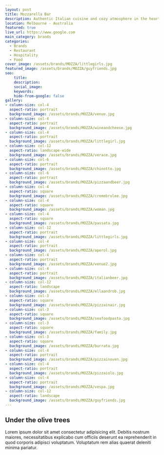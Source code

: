 ```yaml
---
layout: post
title: Mozzarella Bar
description: Authentic Italian cuisine and cozy atmosphere in the heart of Seddon 
location: Melbourne - Australia
featured: true
live_url: https://www.google.com
main_category: brands
categories:
  - Brands
  - Restaurant
  - Hospitality
  - Food
cover_image: /assets/brands/MOZZA/littlegirls.jpg
featured_image: /assets/brands/MOZZA/guyfriends.jpg
seo:
    title:
    description:
    social_image:
    keywords:
    hide-from-google: false 
gallery:
- column-size: col-4
  aspect-ratio: portrait
  background_image: /assets/brands/MOZZA/venue.jpg
- column-size: col-4
  aspect-ratio: portrait
  background_image: /assets/brands/MOZZA/wineandcheese.jpg
- column-size: col-4
  aspect-ratio: portrait
  background_image: /assets/brands/MOZZA/littlegirl.jpg
- column-size: col-12
  aspect-ratio: landscape-wide
  background_image: /assets/brands/MOZZA/verace.jpg
- column-size: col-6
  aspect-ratio: portrait
  background_image: /assets/brands/MOZZA/chinotto.jpg
- column-size: col-6
  aspect-ratio: portrait
  background_image: /assets/brands/MOZZA/pizzaandbeer.jpg
- column-size: col-4
  aspect-ratio: square
  background_image: /assets/brands/MOZZA/cremebrulee.jpg
- column-size: col-4
  aspect-ratio: square
  background_image: /assets/brands/MOZZA/woman.jpg
- column-size: col-4
  aspect-ratio: square
  background_image: /assets/brands/MOZZA/passata.jpg
- column-size: col-12
  aspect-ratio: portrait
  background_image: /assets/brands/MOZZA/littlegirls.jpg
- column-size: col-4
  aspect-ratio: portrait
  background_image: /assets/brands/MOZZA/aperol.jpg
- column-size: col-4
  aspect-ratio: portrait
  background_image: /assets/brands/MOZZA/venue2.jpg
- column-size: col-4
  aspect-ratio: portrait
  background_image: /assets/brands/MOZZA/italianbeer.jpg
- column-size: col-12
  aspect-ratio: landscape
  background_image: /assets/brands/MOZZA/ellaandrob.jpg
- column-size: col-3
  aspect-ratio: square
  background_image: /assets/brands/MOZZA/pizzainair.jpg
- column-size: col-3
  aspect-ratio: square
  background_image: /assets/brands/MOZZA/seafoodpasta.jpg
- column-size: col-3
  aspect-ratio: square
  background_image: /assets/brands/MOZZA/family.jpg
- column-size: col-3
  aspect-ratio: square
  background_image: /assets/brands/MOZZA/burrata.jpg
- column-size: col-4
  aspect-ratio: portrait
  background_image: /assets/brands/MOZZA/pizzainoven.jpg
- column-size: col-4
  aspect-ratio: portrait
  background_image: /assets/brands/MOZZA/pizzaiolo.jpg
- column-size: col-4
  aspect-ratio: portrait
  background_image: /assets/brands/MOZZA/vespa.jpg
- column-size: col-12
  aspect-ratio: landscape
  background_image: /assets/brands/MOZZA/guyfriends.jpg
---
```


## Under the olive trees

Lorem ipsum dolor sit amet consectetur adipisicing elit. Debitis nostrum maiores, necessitatibus explicabo cum officiis deserunt ea reprehenderit in quod corporis adipisci voluptatum. Voluptatum rem alias quaerat deleniti minima pariatur.


